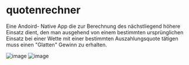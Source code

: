 # quotenrechner

Eine Andoird- Native App die zur Berechnung des nächstliegend höhere Einsatz dient, den man ausgehend von einem bestimmten ursprünglichen Einsatz bei einer Wette mit einer bestimmten Auszahlungsquote tätigen muss einen "Glatten" Gewinn zu erhalten.

![image](https://user-images.githubusercontent.com/58815086/134701788-924328b5-9133-4c96-8c5a-14c89f90fbc4.png)
![image](https://user-images.githubusercontent.com/58815086/134701822-b0a0b2b4-021f-4b87-a8ef-07391f0c451e.png)
